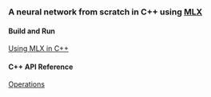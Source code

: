 ### A neural network from scratch in C++ using [MLX](https://github.com/ml-explore/mlx)

#### Build and Run
[Using MLX in C++](https://ml-explore.github.io/mlx/build/html/dev/mlx_in_cpp.html#)

#### C++ API Reference
[Operations](https://ml-explore.github.io/mlx/build/html/cpp/ops.html)

